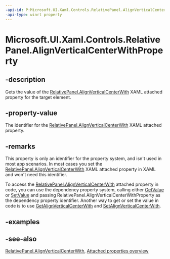 ```yaml
---
-api-id: P:Microsoft.UI.Xaml.Controls.RelativePanel.AlignVerticalCenterWithProperty
-api-type: winrt property
---
```


<!-- Property syntax
public Windows.UI.Xaml.DependencyProperty AlignVerticalCenterWithProperty { get; }
-->

# Microsoft.UI.Xaml.Controls.RelativePanel.AlignVerticalCenterWithProperty

## -description
Gets the value of the [RelativePanel.AlignVerticalCenterWith](relativepanel_alignverticalcenterwith.md) XAML attached property for the target element.

## -property-value
The identifier for the [RelativePanel.AlignVerticalCenterWith](relativepanel_alignverticalcenterwith.md) XAML attached property.

## -remarks
This property is only an identifier for the property system, and isn't used in most app scenarios. In most cases you set the [RelativePanel.AlignVerticalCenterWith](relativepanel_alignverticalcenterwith.md) XAML attached property in XAML and won't need this identifier.

To access the [RelativePanel.AlignVerticalCenterWith](relativepanel_alignverticalcenterwith.md) attached property in code, you can use the dependency property system, calling either [GetValue](/uwp/api/windows.ui.xaml.dependencyobject.getvalue(windows.ui.xaml.dependencyproperty)) or [SetValue](/uwp/api/windows.ui.xaml.dependencyobject.setvalue(windows.ui.xaml.dependencyproperty,system.object)) and passing RelativePanel.AlignVerticalCenterWithProperty as the dependency property identifier. Another way to get or set the value in code is to use [GetAlignVerticalCenterWith](relativepanel_getalignverticalcenterwith_1890469870.md) and [SetAlignVerticalCenterWith](relativepanel_setalignverticalcenterwith_1560878706.md).

## -examples

## -see-also

[RelativePanel.AlignVerticalCenterWith](relativepanel_alignverticalcenterwith.md), [Attached properties overview](/windows/uwp/xaml-platform/attached-properties-overview)
